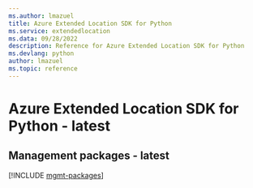 ```yaml
---
ms.author: lmazuel
title: Azure Extended Location SDK for Python
ms.service: extendedlocation
ms.data: 09/28/2022
description: Reference for Azure Extended Location SDK for Python
ms.devlang: python
author: lmazuel
ms.topic: reference
---
```

# Azure Extended Location SDK for Python - latest

## Management packages - latest
[!INCLUDE [mgmt-packages](extended-location-mgmt-index.md)]
